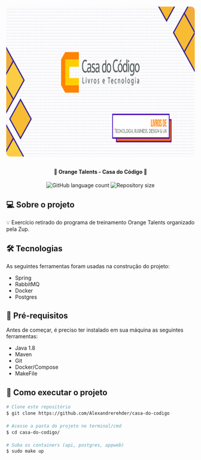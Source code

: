 <p align="center">
    <img width="1920" height="400" style="border-radius: 10px" src="./modulos/commons/src/main/assets/casadocodigo.png" alt="Banner">
</p>

##

<h4 align="center"> 
	🚧 Orange Talents - Casa do Código 🚧
</h4>

<p align="center">
    <img alt="GitHub language count" src="https://img.shields.io/github/languages/count/Alexandrerehder/casa-do-codigo"> 
    <img alt="Repository size" src="https://img.shields.io/github/repo-size/Alexandrerehder/casa-do-codigo">
</p>
    
## 💻 Sobre o projeto 

💡 Exercício retirado do programa de treinamento Orange Talents organizado pela Zup.

## 🛠 Tecnologias

As seguintes ferramentas foram usadas na construção do projeto:

- Spring
- RabbitMQ
- Docker
- Postgres

## 🏁 Pré-requisitos

Antes de começar, é preciso ter instalado em sua máquina as seguintes ferramentas:

- Java 1.8
- Maven
- Git
- Docker/Compose
- MakeFile

## 🚀 Como executar o projeto

```bash
# Clone este repositório
$ git clone https://github.com/Alexandrerehder/casa-do-codigo

# Acesse a pasta do projeto no terminal/cmd
$ cd casa-do-codigo/

# Suba os containers (api, postgres, appweb)
$ sudo make up
```
